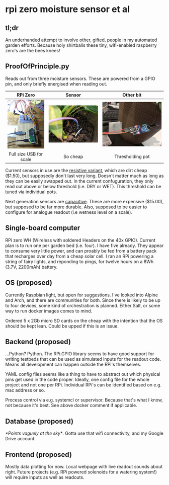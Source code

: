 # rpi zero moisture sensor et al

## tl;dr
An underhanded attempt to involve other, gifted, people in my automated garden efforts. Because holy shirtballs these tiny, wifi-enabled raspberry zero's are the bees knees! 

## ProofOfPrinciple.py
Reads out from three moisture sensors. These are powered from a GPIO pin, and only briefly energised when reading out.

|RPi Zero|Sensor|Other bit|
|:-------------:|:-------------:|:-------------:|
|![alt text][tiny]|![alt text][stab]|![alt text][pot]|
|Full size USB for scale|So cheap|Thresholding pot|

[tiny]: https://github.com/erikssod/rpimoisturesensor/blob/master/images/IMG_20191013_122024.jpg "Tiny!"
[stab]: https://github.com/erikssod/rpimoisturesensor/blob/master/images/IMG_20191006_173445.jpg "Stab!"
[pot]: https://github.com/erikssod/rpimoisturesensor/blob/master/images/IMG_20191006_173437.jpg "Pot!"

Current sensors in use are the [resistive variant](https://www.auselectronicsdirect.com.au/soil-moisture-sensor-module-for-arduino-projects), which are dirt cheap ($1.50), but supposedly don't last very long. Doesn't matter much as long as they can be easily swapped out. In the current confuguration, they only read out above or below threshold (i.e. DRY or WET). This threshold can be tuned via individual pots.

Next generation sensors are [capacitive](https://thepihut.com/products/gravity-analog-capacitive-soil-moisture-sensor-corrosion-resistant). These are more expensive ($15.00), but supposed to be far more durable. Also, supposed to be easier to configure for analogue readout (i.e wetness level on a scale).

## Single-board computer
RPi zero WH (Wireless with soldered Headers on the 40x GPIO). Current plan is to run one per garden bed (i.e. four). I have five already. They appear to consume very little power, and can proably be fed from a battery pack that recharges over day from a cheap solar cell. I ran an RPi powering a string of fairy lights, and reponding to pings, for twelve hours on a 8Wh (3.7V, 2200mAh) battery.

## OS (proposed)
Currently Raspbian light, but open for suggestions. I've looked into Alpine and Arch, and there are communities for both. Since there is likely to be up to four devices, some kind of orchestration is planned. Either Salt, or some way to run docker images comes to mind. 

Ordered 5 x 2Gb micro SD cards on the cheap with the intention that the OS should be kept lean. Could be upped if this is an issue. 

## Backend (proposed)
...Python? Python. The RPi.GPIO library seems to have good support for writing testbeds that can be used as simulated inputs for the readout code. Means all development can happen outside the RPi's themselves. 

YAML config files seems like a thing to have to abstract out which physical pins get used in the code proper. Ideally, one config file for the whole project and not one per RPi. Individual RPi's can be identified based on e.g. mac address or so. 

Process control via e.g. systemcl or supervisor. Because that's what I know, not because it's best. See above docker comment if applicable. 

## Database (proposed)
*\*Points vaguely at the sky\**. Gotta use that wifi connectivity, and my Google Drive account.

## Frontend (proposed)
Mostly data plotting for now. Local webpage with live readout sounds about right. Future projects (e.g. RPi powered solenoids for a watering system!) will require inputs as well as readouts. 
